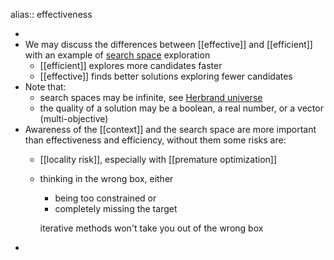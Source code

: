 alias:: effectiveness

-
- We may discuss the differences between [[effective]] and [[efficient]] with an example of [search space](https://en.wikipedia.org/wiki/Feasible_region) exploration
	- [[efficient]] explores more candidates faster
	- [[effective]] finds better solutions exploring fewer candidates
- Note that:
	- search spaces may be infinite, see [Herbrand universe](https://en.wikipedia.org/wiki/Herbrand_structure)
	- the quality of a solution may be a boolean, a real number, or a vector (multi-objective)
- Awareness of the [[context]] and the search space are more important than effectiveness and efficiency, without them some risks are:
	- [[locality risk]], especially with [[premature optimization]]
	- thinking in the wrong box, either 
	  * being too constrained or 
	  * completely missing the target
	  
	  iterative methods won't take you out of the wrong box
-